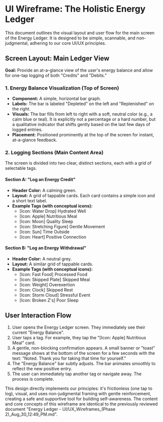 # UI Wireframe: The Holistic Energy Ledger

This document outlines the visual layout and user flow for the main screen of the Energy Ledger. It is designed to be simple, scannable, and non-judgmental, adhering to our core UI/UX principles.

## Screen Layout: Main Ledger View

**Goal:** Provide an at-a-glance view of the user's energy balance and allow for one-tap logging of both "Credits" and "Debits."

### 1. Energy Balance Visualization (Top of Screen)

*   **Component:** A simple, horizontal bar graph.
*   **Labels:** The bar is labeled "Depleted" on the left and "Replenished" on the right.
*   **Visuals:** The bar fills from left to right with a soft, neutral color (e.g., a calm blue or teal). It is explicitly not a percentage or a hard number, but a qualitative indicator that shifts gently based on the last few days of logged entries.
*   **Placement:** Positioned prominently at the top of the screen for instant, at-a-glance feedback.

### 2. Logging Sections (Main Content Area)

The screen is divided into two clear, distinct sections, each with a grid of selectable tags.

#### Section A: "Log an Energy Credit"

*   **Header Color:** A calming green.
*   **Layout:** A grid of tappable cards. Each card contains a simple icon and a short text label.
*   **Example Tags (with conceptual icons):**
    *   [Icon: Water Drop] Hydrated Well
    *   [Icon: Apple] Nutritious Meal
    *   [Icon: Moon] Quality Sleep
    *   [Icon: Stretching Figure] Gentle Movement
    *   [Icon: Sun] Time Outside
    *   [Icon: Heart] Positive Connection

#### Section B: "Log an Energy Withdrawal"

*   **Header Color:** A neutral grey.
*   **Layout:** A similar grid of tappable cards.
*   **Example Tags (with conceptual icons):**
    *   [Icon: Fast Food] Processed Food
    *   [Icon: Skipped Plate] Skipped Meal
    *   [Icon: Weight] Overexertion
    *   [Icon: Clock] Skipped Rest
    *   [Icon: Storm Cloud] Stressful Event
    *   [Icon: Broken Z's] Poor Sleep

## User Interaction Flow

1.  User opens the Energy Ledger screen. They immediately see their current "Energy Balance".
2.  User taps a tag. For example, they tap the "[Icon: Apple] Nutritious Meal" card.
3.  A gentle, non-blocking confirmation appears. A small banner or "toast" message shows at the bottom of the screen for a few seconds with the text: "Noted. Thank you for taking that time for yourself."
4.  The "Energy Balance" bar subtly adjusts. The bar animates smoothly to reflect the new positive entry.
5.  The user can immediately tap another tag or navigate away. The process is complete.

This design directly implements our principles: it's frictionless (one tap to log), visual, and uses non-judgmental framing with gentle reinforcement, creating a safe and supportive tool for building self-awareness. The content and core concepts of this wireframe are identical to the previously reviewed document "Energy Ledger - UI/UX_Wireframes_(Phase 2)_Aug_30_12:49_PM.md".
